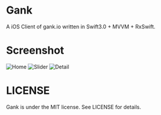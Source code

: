 # Gank
A iOS Client of gank.io written in Swift3.0 + MVVM + RxSwift.


# Screenshot

![Home](https://github.com/Maru-zhang/Gank/blob/master/Screenshot/01.png)
![Slider](https://github.com/Maru-zhang/Gank/blob/master/Screenshot/02.png)
![Detail](https://github.com/Maru-zhang/Gank/blob/master/Screenshot/03.png)

# LICENSE

Gank is under the MIT license. See LICENSE for details.

